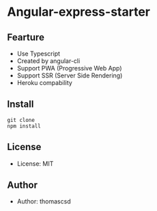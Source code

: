 # Angular-express-starter

## Fearture
* Use Typescript
* Created by angular-cli
* Support PWA (Progressive Web App)
* Support SSR (Server Side Rendering)
* Heroku compability

## Install
```
git clone 
npm install
```

## License
- License: MIT

## Author 
- Author: thomascsd

